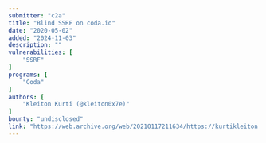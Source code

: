 ```yaml
---
submitter: "c2a"
title: "Blind SSRF on coda.io"
date: "2020-05-02"
added: "2024-11-03"
description: ""
vulnerabilities: [
    "SSRF"
]
programs: [
    "Coda"
]
authors: [
    "Kleiton Kurti (@kleiton0x7e)"
]
bounty: "undisclosed"
link: "https://web.archive.org/web/20210117211634/https://kurtikleiton.medium.com/blind-ssrf-on-coda-io-c7063f304455"
---
```




